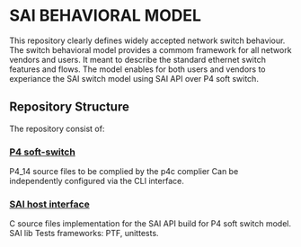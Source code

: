 # SAI BEHAVIORAL MODEL
This repository clearly defines widely accepted network switch behaviour.
The switch behavioral model provides a commom framework for all network vendors and users.
It meant to describe the standard ethernet switch features and flows.
The model enables for both users and vendors to experiance the SAI switch model using SAI API over P4 soft switch.

## Repository Structure
The repository consist of:

### [P4 soft-switch](/p4-softswitch/)
P4_14 source files to be complied by the p4c complier 
Can be independently configured via the CLI interface.
### [SAI host interface](/sai-host_interface/)
C source files implementation for the SAI API build for P4 soft switch model.
SAI lib
Tests frameworks: PTF, unittests.
